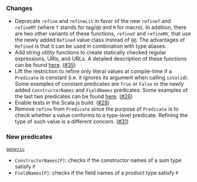 ### Changes

* Deprecate `refine` and `refineLit` in favor of the new `refineT` and
  `refineMT` (where `T` stands for tag/`@@` and `M` for macro). In addition,
  there are two other variants of these functions, `refineV` and `refineMV`,
  that use the newly added `Refined` value class instead of `@@`. The advantages
  of `Refined` is that it can be used in combination with type aliases.
* Add string utility functions to create statically checked regular expressions,
  URIs, and URLs. A detailed description of these functions can be found
  [here][utils]. ([#35])
* Lift the restriction to refine only literal values at compile-time if a
  `Predicate` is constant (i.e. it ignores its argument when calling `isValid`).
  Some examples of constant predicates are `True` or `False` or the newly added
  `ConstructorNames` and `FieldNames` predicates. Some examples of the last two
  predicates can be found [here][ctorfieldnames]. ([#26])
* Enable tests in the Scala.js build. ([#29])
* Remove `refine` from `Predicate` since the purpose of `Predicate` is
  to check whether a value conforms to a type-level predicate. Refining
  the type of such value is a different concern. ([#31])

### New predicates

[`generic`](https://github.com/fthomas/refined/blob/v0.2.0/shared/src/main/scala/eu/timepit/refined/generic.scala)

* `ConstructorNames[P]`: checks if the constructor names of a sum type satisfy `P`
* `FieldNames[P]`: checks if the field names of a product type satisfy `P`

[#26]: https://github.com/fthomas/refined/issues/26
[#29]: https://github.com/fthomas/refined/issues/29
[#31]: https://github.com/fthomas/refined/issues/31
[#35]: https://github.com/fthomas/refined/issues/35
[ctorfieldnames]: https://github.com/fthomas/refined/blob/v0.2.0/docs/ctorfieldnames.md
[utils]: https://github.com/fthomas/refined/blob/v0.2.0/docs/utils.md
